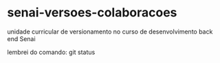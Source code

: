 # senai-versoes-colaboracoes

unidade curricular de versionamento no curso de desenvolvimento back end Senai

lembrei do comando: git status